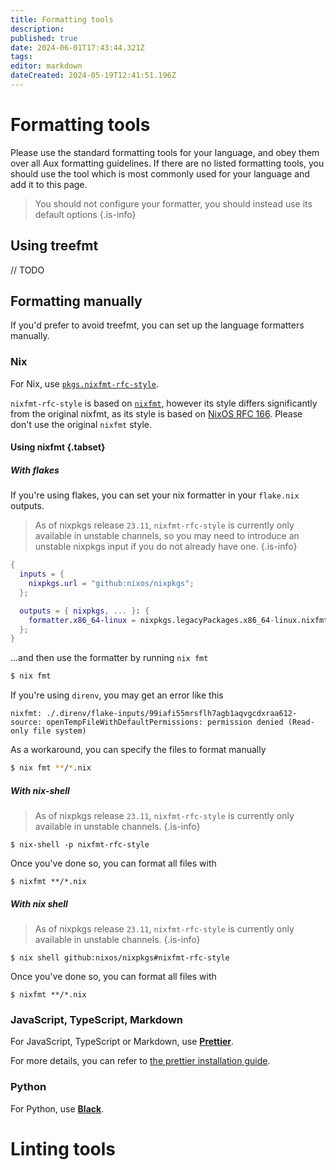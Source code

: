 ```yaml
---
title: Formatting tools
description: 
published: true
date: 2024-06-01T17:43:44.321Z
tags: 
editor: markdown
dateCreated: 2024-05-19T12:41:51.196Z
---
```


# Formatting tools
Please use the standard formatting tools for your language, and obey them over all Aux formatting guidelines. If there are no listed formatting tools, you should use the tool which is most commonly used for your language and add it to this page.

> You should not configure your formatter, you should instead use its default options
{.is-info}

## Using treefmt

// TODO

## Formatting manually

If you'd prefer to avoid treefmt, you can set up the language formatters manually.

### Nix

For Nix, use [`pkgs.nixfmt-rfc-style`](https://search.nixos.org/packages?channel=unstable&show=nixfmt-rfc-style&from=0&size=50&sort=relevance&type=packages&query=nixfmt-rfc-style).

`nixfmt-rfc-style` is based on [`nixfmt`](https://github.com/nixos/nixfmt), however its style differs significantly from the original nixfmt, as its style is based on [NixOS RFC 166](https://github.com/NixOS/rfcs/pull/166). Please don't use the original `nixfmt` style.

#### Using nixfmt {.tabset}
##### With flakes

If you're using flakes, you can set your nix formatter in your `flake.nix` outputs.

> As of nixpkgs release `23.11`, `nixfmt-rfc-style` is currently only available in unstable channels, so you may need to introduce an unstable nixpkgs input if you do not already have one.
{.is-info}
```nix
{
  inputs = {
    nixpkgs.url = "github:nixos/nixpkgs";
  };

  outputs = { nixpkgs, ... }: {
    formatter.x86_64-linux = nixpkgs.legacyPackages.x86_64-linux.nixfmt-rfc-style;
  };
}
```
...and then use the formatter by running `nix fmt`
```bash
$ nix fmt
```

If you're using `direnv`, you may get an error like this
```
nixfmt: ./.direnv/flake-inputs/99iafi55mrsflh7agb1aqvgcdxraa612-source: openTempFileWithDefaultPermissions: permission denied (Read-only file system)
```

As a workaround, you can specify the files to format manually

```bash
$ nix fmt **/*.nix
```

##### With nix-shell

> As of nixpkgs release `23.11`, `nixfmt-rfc-style` is currently only available in unstable channels.
{.is-info}

```
$ nix-shell -p nixfmt-rfc-style
```

Once you've done so, you can format all files with

```
$ nixfmt **/*.nix
```

##### With nix shell

> As of nixpkgs release `23.11`, `nixfmt-rfc-style` is currently only available in unstable channels.
{.is-info}

```
$ nix shell github:nixos/nixpkgs#nixfmt-rfc-style
```

Once you've done so, you can format all files with

```
$ nixfmt **/*.nix
```

### JavaScript, TypeScript, Markdown
For JavaScript, TypeScript or Markdown, use [**Prettier**](https://prettier.io/). 

For more details, you can refer to [the prettier installation guide](https://prettier.io/docs/en/install).

### Python
For Python, use [**Black**](https://black.readthedocs.io/en/stable/).

# Linting tools

